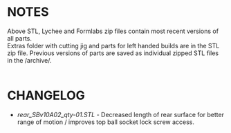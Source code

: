 # NOTES
Above STL, Lychee and Formlabs zip files contain most recent versions of all parts.<br/>
Extras folder with cutting jig and parts for left handed builds are in the STL zip file. Previous versions of parts are saved as individual zipped STL files in the /archive/.
<br/><br/>

# CHANGELOG
* _rear_SBv10A02_qty-01.STL_ - Decreased length of rear surface for better range of motion / improves top ball socket lock screw access.